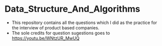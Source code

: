 # Data_Structure_And_Algorithms
* This repository contains all the questions which I did as the practice for the interview of product based companies.
* The sole credits for question sugestions goes to https://youtu.be/WNtzUR_MwUQ
